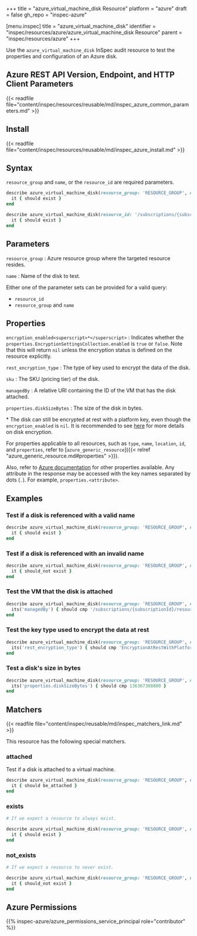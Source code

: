 +++
title = "azure_virtual_machine_disk Resource"
platform = "azure"
draft = false
gh_repo = "inspec-azure"

[menu.inspec]
title = "azure_virtual_machine_disk"
identifier = "inspec/resources/azure/azure_virtual_machine_disk Resource"
parent = "inspec/resources/azure"
+++

Use the `azure_virtual_machine_disk` InSpec audit resource to test the properties and configuration of an Azure disk.

## Azure REST API Version, Endpoint, and HTTP Client Parameters

{{< readfile file="content/inspec/resources/reusable/md/inspec_azure_common_parameters.md" >}}

## Install

{{< readfile file="content/inspec/resources/reusable/md/inspec_azure_install.md" >}}

## Syntax

`resource_group` and `name`, or the `resource_id` are required parameters.

```ruby
describe azure_virtual_machine_disk(resource_group: 'RESOURCE_GROUP', name: 'EXAMPLE_DISK') do
  it { should exist }
end
```

```ruby
describe azure_virtual_machine_disk(resource_id: '/subscriptions/{subscriptionId}/resourceGroups/{resourceGroupName}/providers/Microsoft.Compute/disks/{diskName}') do
  it { should exist }
end
```

## Parameters

`resource_group`
: Azure resource group where the targeted resource resides.

`name`
: Name of the disk to test.

Either one of the parameter sets can be provided for a valid query:

- `resource_id`
- `resource_group` and `name`

## Properties

`encryption_enabled<superscript>*</superscript>`
: Indicates whether the `properties.EncryptionSettingsCollection.enabled` is `true` or `false`. Note that this will return `nil` unless the encryption status is defined on the resource explicitly.

`rest_encryption_type`
: The type of key used to encrypt the data of the disk.

`sku`
: The SKU (pricing tier) of the disk.

`managedBy`
: A relative URI containing the ID of the VM that has the disk attached.

`properties.diskSizeBytes`
: The size of the disk in bytes.

<superscript>*</superscript> The disk can still be encrypted at rest with a platform key, even though the `encryption_enabled` is `nil`. It is recommended to see [here](https://docs.microsoft.com/en-us/azure/virtual-machines/linux/disk-encryption) for more details on disk encryption.

For properties applicable to all resources, such as `type`, `name`, `location`, `id`, and `properties`, refer to [`azure_generic_resource`]({{< relref "azure_generic_resource.md#properties" >}}).

Also, refer to [Azure documentation](https://docs.microsoft.com/en-us/rest/api/compute/disks/get#disk) for other properties available.
Any attribute in the response may be accessed with the key names separated by dots (`.`). For example, `properties.<attribute>`.

## Examples

### Test if a disk is referenced with a valid name

```ruby
describe azure_virtual_machine_disk(resource_group: 'RESOURCE_GROUP', name: 'OS_DISK') do
  it { should exist }
end
```

### Test if a disk is referenced with an invalid name

```ruby
describe azure_virtual_machine_disk(resource_group: 'RESOURCE_GROUP', name: 'i-dont-exist') do
  it { should_not exist }
end
```

### Test the VM that the disk is attached

```ruby
describe azure_virtual_machine_disk(resource_group: 'RESOURCE_GROUP', name: 'OS_DISK') do
  its('managedBy') { should cmp '/subscriptions/{subscriptionId}/resourceGroups/{resourceGroup}/providers/Microsoft.Compute/virtualMachines/{vmName}' }
end
```

### Test the key type used to encrypt the data at rest

```ruby
describe azure_virtual_machine_disk(resource_group: 'RESOURCE_GROUP', name: 'OS_DISK') do
  its('rest_encryption_type') { should cmp 'EncryptionAtRestWithPlatformKey' }
end
```

### Test a disk's size in bytes

```ruby
describe azure_virtual_machine_disk(resource_group: 'RESOURCE_GROUP', name: 'OS_DISK') do
  its('properties.diskSizeBytes') { should cmp 136367308800 }
end
```

## Matchers

{{< readfile file="content/inspec/reusable/md/inspec_matchers_link.md" >}}

This resource has the following special matchers.

### attached

Test if a disk is attached to a virtual machine.

```ruby
describe azure_virtual_machine_disk(resource_group: 'RESOURCE_GROUP', name: 'OS_DISK') do
  it { should be_attached }
end
```

### exists

```ruby
# If we expect a resource to always exist.

describe azure_virtual_machine_disk(resource_group: 'RESOURCE_GROUP', name: 'OS_DISK') do
  it { should exist }
end
```

### not_exists

```ruby
# If we expect a resource to never exist.

describe azure_virtual_machine_disk(resource_group: 'RESOURCE_GROUP', name: 'OS_DISK') do
  it { should_not exist }
end
```

## Azure Permissions

{{% inspec-azure/azure_permissions_service_principal role="contributor" %}}
